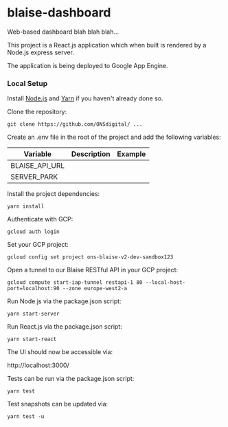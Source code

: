 # blaise-dashboard

Web-based dashboard blah blah blah...

This project is a React.js application which when built is rendered by a Node.js express server.

The application is being deployed to Google App Engine.

### Local Setup

Install [Node.js](https://nodejs.org/) and [Yarn](https://yarnpkg.com/) if you haven't already done so.

Clone the repository:

```shell script
git clone https://github.com/ONSdigital/ ...
```
Create an .env file in the root of the project and add the following variables:

| Variable | Description | Example |
| --- | --- | --- |
| BLAISE_API_URL | | |
| SERVER_PARK | | |

Install the project dependencies:

```shell script
yarn install
```

Authenticate with GCP:
```shell
gcloud auth login
```

Set your GCP project:
```shell
gcloud config set project ons-blaise-v2-dev-sandbox123
```

Open a tunnel to our Blaise RESTful API in your GCP project:
```shell
gcloud compute start-iap-tunnel restapi-1 80 --local-host-port=localhost:90 --zone europe-west2-a
```

Run Node.js via the package.json script:

```shell script
yarn start-server
```

Run React.js via the package.json script:

```shell script
yarn start-react
```

The UI should now be accessible via:

http://localhost:3000/

Tests can be run via the package.json script:

```shell script
yarn test
```

Test snapshots can be updated via:

```shell script
yarn test -u
```